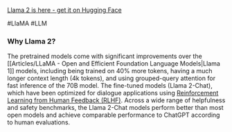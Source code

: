 [Llama 2 is here - get it on Hugging Face](https://huggingface.co/blog/llama2)

#LlaMA #LLM 

### Why Llama 2?

The pretrained models come with significant improvements over the [[Articles/LLaMA - Open and Efficient Foundation Language Models|Llama 1]] models, including being trained on 40% more tokens, having a much longer context length (4k tokens), and using grouped-query attention for fast inference of the 70B model.
The fine-tuned models (Llama 2-Chat), which have been optimized for dialogue applications using [Reinforcement Learning from Human Feedback (RLHF)](https://huggingface.co/blog/rlhf). Across a wide range of helpfulness and safety benchmarks, the Llama 2-Chat models perform better than most open models and achieve comparable performance to ChatGPT according to human evaluations.
